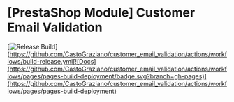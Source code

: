 # [PrestaShop Module] Customer Email Validation

[![Release Build](https://github.com/CastoGraziano/customer_email_validation/actions/workflows/build-release.yml/badge.svg?branch=master)](https://github.com/CastoGraziano/customer_email_validation/actions/workflows/build-release.yml[![Docs](https://github.com/CastoGraziano/customer_email_validation/actions/workflows/pages/pages-build-deployment/badge.svg?branch=gh-pages)](https://github.com/CastoGraziano/customer_email_validation/actions/workflows/pages/pages-build-deployment)

